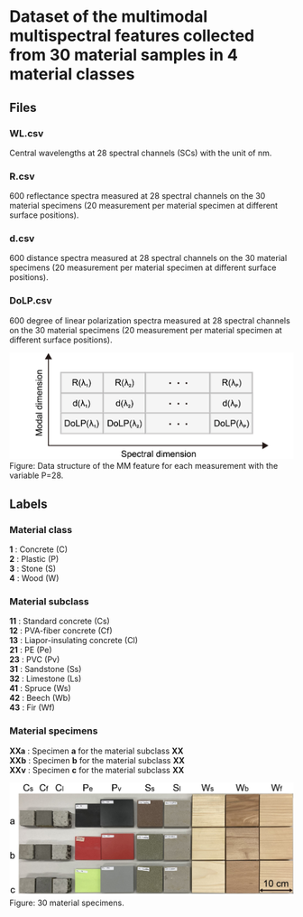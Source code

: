 # Dataset of the multimodal multispectral features collected from 30 material samples in 4 material classes


## Files
### WL.csv
Central wavelengths at 28 spectral channels (SCs) with the unit of nm.
### R.csv
600 reflectance spectra measured at 28 spectral channels on the 30 material specimens (20 measurement per material specimen at different surface positions).
### d.csv
600 distance spectra measured at 28 spectral channels on the 30 material specimens (20 measurement per material specimen at different surface positions).
### DoLP.csv
600 degree of linear polarization spectra measured at 28 spectral channels on the 30 material specimens (20 measurement per material specimen at different surface positions).

![alt text](Fig_1_DataStructure.jpg)
Figure: Data structure of the MM feature for each measurement with the variable P=28.

## Labels
### Material class
**1** : Concrete (C)  
**2** : Plastic (P)   
**3** : Stone (S)   
**4** : Wood (W)   
### Material subclass
**11** : Standard concrete (Cs)   
**12** : PVA-fiber concrete (Cf)  
**13** : Liapor-insulating concrete (Cl)  
**21** : PE (Pe)    
**23** : PVC (Pv)   
**31** : Sandstone (Ss)   
**32** : Limestone (Ls)    
**41** : Spruce (Ws)   
**42** : Beech (Wb)   
**43** : Fir (Wf)  
### Material specimens
**XXa** : Specimen **a** for the material subclass **XX**  
**XXb** : Specimen **b** for the material subclass **XX**   
**XXv** : Specimen **c** for the material subclass **XX** 

![alt text](Fig_3_Material_specimens.jpg)
Figure: 30 material specimens.